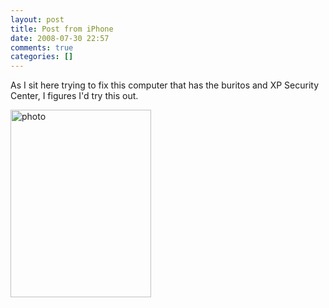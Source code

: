 ```yaml
---
layout: post
title: Post from iPhone
date: 2008-07-30 22:57
comments: true
categories: []
---
```

As I sit here trying to fix this computer that has the buritos and XP Security Center, I figures I'd try this out. 
<p><a href="http://www.peterfilias.com/wordpress/wp-content/uploads/2008/07/p-640-480-51025e5e-e228-4b69-946f-01c9f74e99c8.jpeg"><img src="http://www.peterfilias.com/wordpress/wp-content/uploads/2008/07/p-640-480-51025e5e-e228-4b69-946f-01c9f74e99c8.jpeg" alt="photo" width="225" height="300" class="alignnone size-full wp-image-364" /></a></p>

